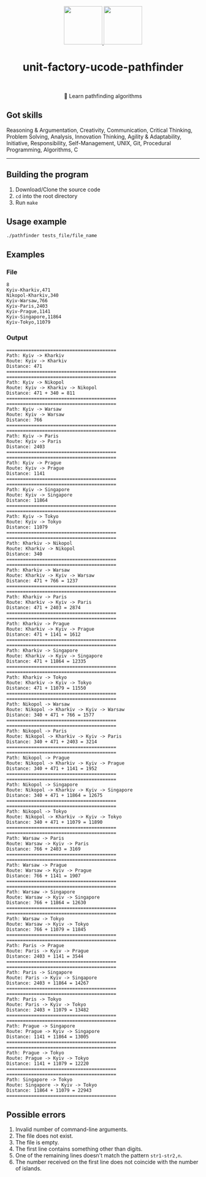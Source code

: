 <p align="center">
    <a href="https://unitfactory.net/en/" target="_blank">
        <img src="https://github.com/slava-pleshkov/unit-factory-ucode/blob/master/.git_images/unit_logo.png?raw=true" height="100px">
    </a>
    <a href="https://ucode.world/en/" target="_blank">
        <img src="https://github.com/slava-pleshkov/unit-factory-ucode/blob/master/.git_images/ucode_logo.png?raw=true" height="100px">
    </a>
    <h1 align="center">unit-factory-ucode-pathfinder</h1>
    <br>
</p>
<p align="center">🔭 Learn pathfinding algorithms</p>

##  Got skills

Reasoning & Argumentation, Creativity, Communication, Critical Thinking, Problem Solving, Analysis, Innovation Thinking, Agility & Adaptability, Initiative, Responsibility, Self-Management, UNIX, Git, Procedural Programming, Algorithms, C

<hr>

## Building the program
1. Download/Clone the source code
2. `cd` into the root directory
3. Run `make`

## Usage example

```
./pathfinder tests_file/file_name
```
## Examples

###  File

```
8
Kyiv-Kharkiv,471
Nikopol-Kharkiv,340
Kyiv-Warsaw,766
Kyiv-Paris,2403
Kyiv-Prague,1141
Kyiv-Singapore,11864
Kyiv-Tokyo,11079
```

###  Output

```
========================================
Path: Kyiv -> Kharkiv
Route: Kyiv -> Kharkiv
Distance: 471
========================================
========================================
Path: Kyiv -> Nikopol
Route: Kyiv -> Kharkiv -> Nikopol
Distance: 471 + 340 = 811
========================================
========================================
Path: Kyiv -> Warsaw
Route: Kyiv -> Warsaw
Distance: 766
========================================
========================================
Path: Kyiv -> Paris
Route: Kyiv -> Paris
Distance: 2403
========================================
========================================
Path: Kyiv -> Prague
Route: Kyiv -> Prague
Distance: 1141
========================================
========================================
Path: Kyiv -> Singapore
Route: Kyiv -> Singapore
Distance: 11864
========================================
========================================
Path: Kyiv -> Tokyo
Route: Kyiv -> Tokyo
Distance: 11079
========================================
========================================
Path: Kharkiv -> Nikopol
Route: Kharkiv -> Nikopol
Distance: 340
========================================
========================================
Path: Kharkiv -> Warsaw
Route: Kharkiv -> Kyiv -> Warsaw
Distance: 471 + 766 = 1237
========================================
========================================
Path: Kharkiv -> Paris
Route: Kharkiv -> Kyiv -> Paris
Distance: 471 + 2403 = 2874
========================================
========================================
Path: Kharkiv -> Prague
Route: Kharkiv -> Kyiv -> Prague
Distance: 471 + 1141 = 1612
========================================
========================================
Path: Kharkiv -> Singapore
Route: Kharkiv -> Kyiv -> Singapore
Distance: 471 + 11864 = 12335
========================================
========================================
Path: Kharkiv -> Tokyo
Route: Kharkiv -> Kyiv -> Tokyo
Distance: 471 + 11079 = 11550
========================================
========================================
Path: Nikopol -> Warsaw
Route: Nikopol -> Kharkiv -> Kyiv -> Warsaw
Distance: 340 + 471 + 766 = 1577
========================================
========================================
Path: Nikopol -> Paris
Route: Nikopol -> Kharkiv -> Kyiv -> Paris
Distance: 340 + 471 + 2403 = 3214
========================================
========================================
Path: Nikopol -> Prague
Route: Nikopol -> Kharkiv -> Kyiv -> Prague
Distance: 340 + 471 + 1141 = 1952
========================================
========================================
Path: Nikopol -> Singapore
Route: Nikopol -> Kharkiv -> Kyiv -> Singapore
Distance: 340 + 471 + 11864 = 12675
========================================
========================================
Path: Nikopol -> Tokyo
Route: Nikopol -> Kharkiv -> Kyiv -> Tokyo
Distance: 340 + 471 + 11079 = 11890
========================================
========================================
Path: Warsaw -> Paris
Route: Warsaw -> Kyiv -> Paris
Distance: 766 + 2403 = 3169
========================================
========================================
Path: Warsaw -> Prague
Route: Warsaw -> Kyiv -> Prague
Distance: 766 + 1141 = 1907
========================================
========================================
Path: Warsaw -> Singapore
Route: Warsaw -> Kyiv -> Singapore
Distance: 766 + 11864 = 12630
========================================
========================================
Path: Warsaw -> Tokyo
Route: Warsaw -> Kyiv -> Tokyo
Distance: 766 + 11079 = 11845
========================================
========================================
Path: Paris -> Prague
Route: Paris -> Kyiv -> Prague
Distance: 2403 + 1141 = 3544
========================================
========================================
Path: Paris -> Singapore
Route: Paris -> Kyiv -> Singapore
Distance: 2403 + 11864 = 14267
========================================
========================================
Path: Paris -> Tokyo
Route: Paris -> Kyiv -> Tokyo
Distance: 2403 + 11079 = 13482
========================================
========================================
Path: Prague -> Singapore
Route: Prague -> Kyiv -> Singapore
Distance: 1141 + 11864 = 13005
========================================
========================================
Path: Prague -> Tokyo
Route: Prague -> Kyiv -> Tokyo
Distance: 1141 + 11079 = 12220
========================================
========================================
Path: Singapore -> Tokyo
Route: Singapore -> Kyiv -> Tokyo
Distance: 11864 + 11079 = 22943
========================================
```

## Possible errors

1. Invalid number of command-line arguments.
2. The file does not exist.
3. The file is empty.
4. The first line contains something other than digits.
5. One of the remaining lines doesn't match the pattern ```str1-str2,n```.
6. The number received on the first line does not coincide with the number of islands.
